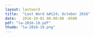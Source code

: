 ```yaml
---
layout: lastword
title:  "Last Word &#124; October 2016"
date:   2016-10-01 00:00:00 -0500
pdf: "lw-2016-10.pdf"
thumb: "lw-2016-10.png"
---
```

